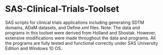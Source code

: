 # SAS-Clinical-Trials-Toolset
SAS scripts for clinical trials applications including generating SDTM domains, ADaM datasets, and Define.xml files.
Note: The data and programs in this toolset were derived from Holland and Shostak. However, extensive modifications were made
throughout the data and programs. All the programs are fully tested and functional correctly under SAS University Edition and Windows 10 OS.

